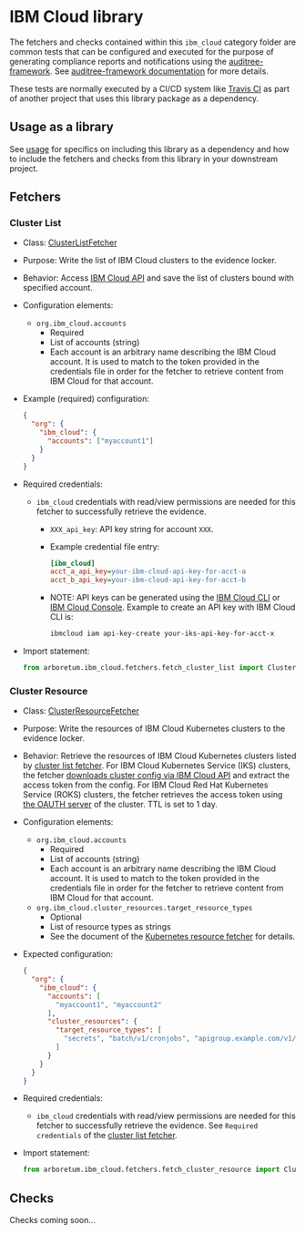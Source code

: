 # IBM Cloud library

The fetchers and checks contained within this `ibm_cloud` category folder are
common tests that can be configured and executed for the purpose of generating
compliance reports and notifications using the [auditree-framework][].
See [auditree-framework documentation][] for more details.

These tests are normally executed by a CI/CD system like
[Travis CI](https://travis-ci.com/) as part of another project that uses this
library package as a dependency.

## Usage as a library

See [usage][] for specifics on including this library as a dependency and how
to include the fetchers and checks from this library in your downstream project.

## Fetchers

### Cluster List

* Class: [ClusterListFetcher][fetch-cluster-list]
* Purpose: Write the list of IBM Cloud clusters to the evidence locker.
* Behavior: Access [IBM Cloud API][ibm-cloud-api] and save the list of clusters bound with specified account.
* Configuration elements:
  * `org.ibm_cloud.accounts`
    * Required
    * List of accounts (string)
    * Each account is an arbitrary name describing the IBM Cloud account. It is used to match to the token provided in the
      credentials file in order for the fetcher to retrieve content from IBM Cloud for that account.
* Example (required) configuration:

  ```json
  {
    "org": {
      "ibm_cloud": {
        "accounts": ["myaccount1"]
      }
    }
  }
  ```

* Required credentials:
  * `ibm_cloud` credentials with read/view permissions are needed for this fetcher to successfully retrieve the evidence.
    * `XXX_api_key`: API key string for account `XXX`.
    * Example credential file entry:

      ```ini
      [ibm_cloud]
      acct_a_api_key=your-ibm-cloud-api-key-for-acct-a
      acct_b_api_key=your-ibm-cloud-api-key-for-acct-b
      ```

    * NOTE: API keys can be generated using the [IBM Cloud CLI][ic-api-key-create] or [IBM Cloud Console][ibm-cloud-gen-api-console]. Example to create an API key with IBM Cloud CLI is:

      ```sh
      ibmcloud iam api-key-create your-iks-api-key-for-acct-x
      ```

* Import statement:

   ```python
   from arboretum.ibm_cloud.fetchers.fetch_cluster_list import ClusterListFetcher
   ```

### Cluster Resource

* Class: [ClusterResourceFetcher][fetch-ibm-cloud-cluster-resource]
* Purpose: Write the resources of IBM Cloud Kubernetes clusters to the evidence locker.
* Behavior: Retrieve the resources of IBM Cloud Kubernetes clusters listed by [cluster list fetcher][fetch-cluster-list]. For IBM Cloud Kubernetes Service (IKS) clusters, the fetcher [downloads cluster config via IBM Cloud API][ibm-cloud-download-config] and extract the access token from the config. For IBM Cloud Red Hat Kubernetes Service (ROKS) clusters, the fetcher retrieves the access token using [the OAUTH server][ibm-cloud-roks-oauth] of the cluster. TTL is set to 1 day.

* Configuration elements:
  * `org.ibm_cloud.accounts`
    * Required
    * List of accounts (string)
    * Each account is an arbitrary name describing the IBM Cloud account. It is used to match to the token provided in the
      credentials file in order for the fetcher to retrieve content from IBM Cloud for that account.
  * `org.ibm_cloud.cluster_resources.target_resource_types`
    * Optional
    * List of resource types as strings
    * See the document of the [Kubernetes resource fetcher][fetch-kube-cluster-resource] for details.
* Expected configuration:

  ```json
  {
    "org": {
      "ibm_cloud": {
        "accounts": [
          "myaccount1", "myaccount2"
        ],
        "cluster_resources": {
          "target_resource_types": [
            "secrets", "batch/v1/cronjobs", "apigroup.example.com/v1/mycustom"
          ]
        }
      }
    }
  }
  ```

* Required credentials:
  * `ibm_cloud` credentials with read/view permissions are needed for this fetcher to successfully retrieve the evidence.  See `Required credentials` of the [cluster list fetcher][fetch-cluster-list].
* Import statement:

   ```python
   from arboretum.ibm_cloud.fetchers.fetch_cluster_resource import ClusterResourceFetcher
   ```

## Checks

Checks coming soon...

[auditree-framework]: https://github.com/ComplianceAsCode/auditree-framework
[auditree-framework documentation]: https://complianceascode.github.io/auditree-framework/
[usage]: https://github.com/ComplianceAsCode/auditree-arboretum#usage
[ic-api-key-create]: https://cloud.ibm.com/docs/cli/reference/ibmcloud?topic=cloud-cli-ibmcloud_commands_iam#ibmcloud_iam_api_key_create
[fetch-cluster-list]: https://github.com/ComplianceAsCode/auditree-arboretum/blob/main/arboretum/ibm_cloud/fetchers/fetch_cluster_list.py
[ibm-cloud-api]: https://containers.cloud.ibm.com/
[ibm-cloud-gen-api-console]: https://cloud.ibm.com/docs/account?topic=account-userapikey#create_user_key
[fetch-ibm-cloud-cluster-resource]: https://github.com/ComplianceAsCode/auditree-arboretum/blob/main/arboretum/ibm_cloud/fetchers/fetch_cluster_resource.py
[fetch-kube-cluster-resource]: https://github.com/ComplianceAsCode/auditree-arboretum/blob/main/arboretum/kubernetes/fetchers/fetch_cluster_resource.py
[ibm-cloud-download-config]: https://cloud.ibm.com/apidocs/kubernetes#getclusterconfig
[ibm-cloud-roks-oauth]: https://cloud.ibm.com/docs/openshift?topic=openshift-access_cluster#access_automation